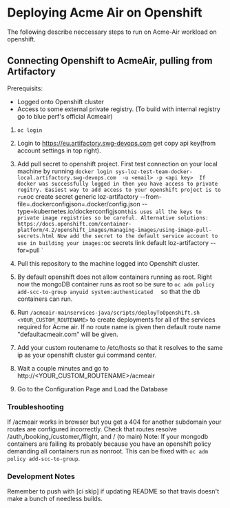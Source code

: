 # Deploying Acme Air on Openshift

The following describe neccessary steps to run on Acme-Air workload on openshift.

## Connecting Openshift to AcmeAir, pulling from Artifactory 

Prerequisits:
 - Logged onto Openshift cluster
 - Access to some external private registry. (To build with internal registry go to blue perf's official Acmeair)
 
1. `oc login`
2. Login to https://eu.artifactory.swg-devops.com get copy api key(from account settings in top right).

3. Add pull secret to openshift project. First test connection on your local machine by running `docker login sys-loz-test-team-docker-local.artifactory.swg-devops.com  -u <email> -p <api key> 
If docker was successfully logged in then you have access to private regitry. Easiest way to add access to your openshift project is to run`oc create secret generic loz-artifactory --from-file=.dockerconfigjson=.docker/config.json --type=kubernetes.io/dockerconfigjson` this uses all the keys to private image registries so be careful. Alternative solutions: https://docs.openshift.com/container-platform/4.2/openshift_images/managing-images/using-image-pull-secrets.html
Now add the secret to the default service account to use in building your images: `oc secrets link default loz-artifactory --for=pull `

4. Pull this repository to the machine logged into Openshift cluster.
5. By default openshift does not allow containers running as root. Right now the mongoDB container runs as root so be sure to `oc adm policy add-scc-to-group anyuid system:authenticated  ` so that the db containers can run.
5. Run `/acmeair-mainservices-java/scripts/deployToOpenshift.sh <YOUR_CUSTOM_ROUTENAME>` to create deployments for all of the services required for Acme air. If no route name is given then default route name "defaultacmeair.com" will be given.
6. Add your custom routename to /etc/hosts so that it resolves to the same ip as your openshift cluster gui command center.
7. Wait a couple minutes and go to http://<YOUR_CUSTOM_ROUTENAME>/acmeair
8. Go to the Configuration Page and Load the Database

### Troubleshooting
If /acmeair works in browser but you get a 404 for another subdomain your routes are configured incorrectly. Check that routes resolve /auth,/booking,/customer,/flight, and /  (to main) 
Note: If your mongodb containers are failing its probably because you have an openshift policy demanding all containers run as nonroot. This can be fixed with `oc adm policy add-scc-to-group`.


### Development Notes
Remember to push with [ci skip] if updating README so that travis doesn't make a bunch of needless builds.
